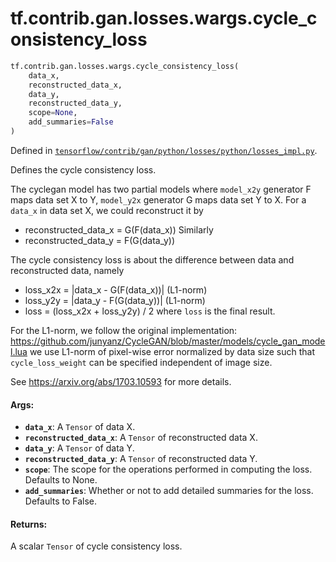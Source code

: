 <div itemscope itemtype="http://developers.google.com/ReferenceObject">
<meta itemprop="name" content="tf.contrib.gan.losses.wargs.cycle_consistency_loss" />
<meta itemprop="path" content="Stable" />
</div>

# tf.contrib.gan.losses.wargs.cycle_consistency_loss

``` python
tf.contrib.gan.losses.wargs.cycle_consistency_loss(
    data_x,
    reconstructed_data_x,
    data_y,
    reconstructed_data_y,
    scope=None,
    add_summaries=False
)
```



Defined in [`tensorflow/contrib/gan/python/losses/python/losses_impl.py`](https://www.tensorflow.org/code/tensorflow/contrib/gan/python/losses/python/losses_impl.py).

Defines the cycle consistency loss.

The cyclegan model has two partial models where `model_x2y` generator F maps
data set X to Y, `model_y2x` generator G maps data set Y to X. For a `data_x`
in data set X, we could reconstruct it by
* reconstructed_data_x = G(F(data_x))
Similarly
* reconstructed_data_y = F(G(data_y))

The cycle consistency loss is about the difference between data and
reconstructed data, namely
* loss_x2x = |data_x - G(F(data_x))| (L1-norm)
* loss_y2y = |data_y - F(G(data_y))| (L1-norm)
* loss = (loss_x2x + loss_y2y) / 2
where `loss` is the final result.

For the L1-norm, we follow the original implementation:
https://github.com/junyanz/CycleGAN/blob/master/models/cycle_gan_model.lua
we use L1-norm of pixel-wise error normalized by data size such that
`cycle_loss_weight` can be specified independent of image size.

See https://arxiv.org/abs/1703.10593 for more details.

#### Args:

* <b>`data_x`</b>: A `Tensor` of data X.
* <b>`reconstructed_data_x`</b>: A `Tensor` of reconstructed data X.
* <b>`data_y`</b>: A `Tensor` of data Y.
* <b>`reconstructed_data_y`</b>: A `Tensor` of reconstructed data Y.
* <b>`scope`</b>: The scope for the operations performed in computing the loss.
    Defaults to None.
* <b>`add_summaries`</b>: Whether or not to add detailed summaries for the loss.
    Defaults to False.


#### Returns:

A scalar `Tensor` of cycle consistency loss.